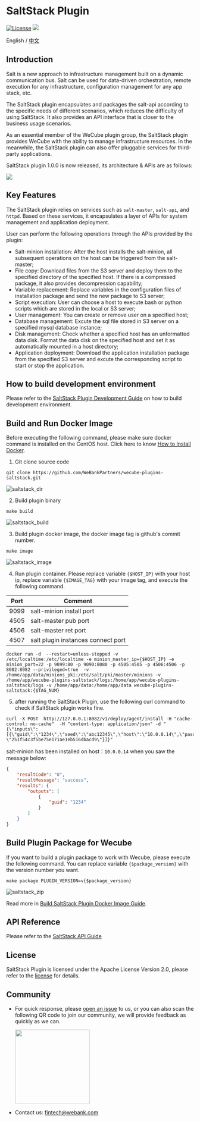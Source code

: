 # SaltStack Plugin

[![License](https://img.shields.io/badge/License-Apache%202.0-blue.svg)](https://opensource.org/licenses/Apache-2.0)
![](https://img.shields.io/badge/language-golang-orang.svg)
 
English / [中文](README_CN.md)

## Introduction

Salt is a new approach to infrastructure management built on a dynamic communication bus. Salt can be used for data-driven orchestration, remote execution for any infrastructure, configuration management for any app stack, etc.

The SaltStack plugin encapsulates and packages the salt-api according to the specific needs of different scenarios, which reduces the difficulty of using SaltStack. It also provides an API interface that is closer to the business usage scenarios.

As an essential member of the WeCube plugin group, the SaltStack plugin provides WeCube with the ability to manage infrastructure resources. In the meanwhile, the SaltStack plugin can also offer pluggable services for third-party applications.

SaltStack plugin 1.0.0 is now released, its architecture & APIs are as follows:

<img src="./docs/images/architecture_en.png" /> 

## Key Features

The SaltStack plugin relies on services such as `salt-master`, `salt-api`, and `httpd`. Based on these services, it encapsulates a layer of APIs for system management and application deployment.

User can perform the following operations through the APIs provided by the plugin:

- Salt-minion installation: After the host installs the salt-minion, all subsequent operations on the host can be triggered from the salt-master;
- File copy: Download files from the S3 server and deploy them to the specified directory of the specified host. If there is a compressed package, it also provides decompression capability;
- Variable replacement: Replace variables in the configuration files of installation package and send the new package to S3 server;
- Script execution: User can choose a host to execute bash or python scripts which are stored in the local or S3 server;
- User management: You can create or remove user on a specified host;
- Database management: Excute the sql file stored in S3 server on a specified mysql database instance;
- Disk management: Check whether a specified host has an unformatted data disk. Format the data disk on the specified host and set it as automatically mounted in a host directory;
- Application deployment: Download the application installation package from the specified S3 server and excute the corresponding script to start or stop the application.

## How to build development environment

Please refer to the [SaltStack Plugin Development Guide](docs/compile/wecube-plugins-saltstack_build_dev_env_en.md) on how to build development environment.

## Build and Run Docker Image

Before executing the following command, please make sure docker command is installed on the CentOS host. Click here to know [How to Install Docker](https://docs.docker.com/install/linux/docker-ce/centos/).

1. Git clone source code 

```shell script
git clone https://github.com/WeBankPartners/wecube-plugins-saltstack.git
```

![saltstack_dir](docs/compile/images/saltstack_dir.png)

2. Build plugin binary

```shell script
make build 
```

![saltstack_build](docs/compile/images/saltstack_build.png)

3. Build plugin docker image, the docker image tag is github's commit number.

```shell script
make image
```

![saltstack_image](docs/compile/images/saltstack_image.png)

4. Run plugin container. Please replace variable `{$HOST_IP}` with your host ip, replace variable `{$IMAGE_TAG}` with your image tag, and execute the following command.  

| Port | Comment                            |
| ---- | ---------------------------------- |
| 9099 | salt-minion install port           |
| 4505 | salt-master pub port               |
| 4506 | salt-master ret port               |
| 4507 | salt plugin instances connect port |

```shell script
docker run -d  --restart=unless-stopped -v /etc/localtime:/etc/localtime -e minion_master_ip={$HOST_IP} -e minion_port=22 -p 9099:80 -p 9090:8080 -p 4505:4505 -p 4506:4506 -p 8082:8082 --privileged=true  -v /home/app/data/minions_pki:/etc/salt/pki/master/minions -v /home/app/wecube-plugins-saltstack/logs:/home/app/wecube-plugins-saltstack/logs -v /home/app/data:/home/app/data wecube-plugins-saltstack:{$TAG_NUM}
```

5. after running the SaltStack Plugin, use the following curl command to check if SaltStack plugin works fine. 

```shell script
curl -X POST  http://127.0.0.1:8082/v1/deploy/agent/install -H "cache-control: no-cache"  -H "content-type: application/json" -d "{\"inputs\":[{\"guid\":\"1234\",\"seed\":\"abc12345\",\"host\":\"10.0.0.14\",\"password\": \"251f54c3f5be75e171ae1eb516dbacd9\"}]}"
```

salt-minion has been installed on host：`10.0.0.14` when you saw the message below:

```json
{
    "resultCode": "0",
    "resultMessage": "success",
    "results": {
        "outputs": [
            {
                "guid": "1234"
            }
        ]
    }
}
```

## Build Plugin Package for Wecube

If you want to build a plugin package to work with Wecube, please execute the following command. You can replace variable `{$package_version}` with the version number you want.

```shell script
make package PLUGIN_VERSION=v{$package_version}
```

![saltstack_zip](docs/compile/images/saltstack_zip.png)

Read more in [Build SaltStack Plugin Docker Image Guide](docs/compile/wecube-plugins-saltstack_compile_guide_en.md).

## API Reference

Please refer to the [SaltStack API Guide](docs/api/wecube_plugins_saltstack_api_guide_en.md)

## License

SaltStack Plugin is licensed under the Apache License Version 2.0, please refer to the [license](http://www.apache.org/licenses/LICENSE-2.0) for details.


## Community

- For quick response, please [open an issue](https://github.com/WeBankPartners/wecube-plugins-saltstack/issues/new/choose) to us, or you can also scan the following QR code to join our community, we will provide feedback as quickly as we can.

  <div align="left">
  <img src="docs/images/wecube_qr_code.png"  height="200" width="200">
  </div>

- Contact us: fintech@webank.com
